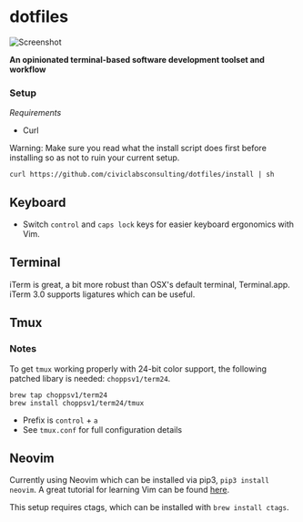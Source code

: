 # dotfiles

![Screenshot](https://raw.githubusercontent.com/civiclabsconsulting/dotfiles/master/screenshot.png)

**An opinionated terminal-based software development toolset and workflow**

### Setup

*Requirements*

* Curl

Warning: Make sure you read what the install script does first before installing so as not to ruin your current setup.

```
curl https://github.com/civiclabsconsulting/dotfiles/install | sh
```

## Keyboard

* Switch `control` and `caps lock` keys for easier keyboard ergonomics with Vim.

## Terminal

iTerm is great, a bit more robust than OSX's default terminal, Terminal.app. iTerm 3.0 supports ligatures which can be useful.

## Tmux

### Notes

To get `tmux` working properly with 24-bit color support, the following patched libary is needed: `choppsv1/term24`.

```
brew tap choppsv1/term24
brew install choppsv1/term24/tmux
```

* Prefix is `control` + `a`
* See `tmux.conf` for full configuration details

## Neovim

Currently using Neovim which can be installed via pip3, `pip3 install neovim`. A great tutorial for learning Vim can be found [here](http://yannesposito.com/Scratch/en/blog/Learn-Vim-Progressively/).

This setup requires ctags, which can be installed with `brew install ctags`.
